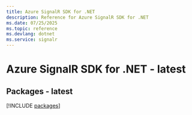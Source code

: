 ```yaml
---
title: Azure SignalR SDK for .NET
description: Reference for Azure SignalR SDK for .NET
ms.date: 07/25/2025
ms.topic: reference
ms.devlang: dotnet
ms.service: signalr
---
```

# Azure SignalR SDK for .NET - latest
## Packages - latest
[!INCLUDE [packages](signalr-index.md)]